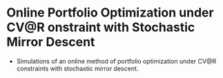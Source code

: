 # Online Portfolio Optimization under CV@R onstraint with Stochastic Mirror Descent

- Simulations of an online method of portfolio optimization under CV@R constraints with stochastic mirror descent.
